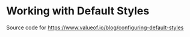 # Working with Default Styles

Source code for https://www.valueof.io/blog/configuring-default-styles

